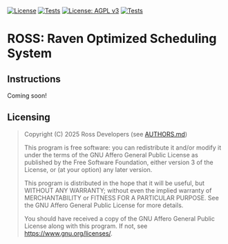 [![License](https://img.shields.io/badge/License-Apache_2.0-blue.svg)](https://opensource.org/licenses/Apache-2.0)
[![Tests](https://github.com/bc-ross/ross/actions/workflows/tests.yml/badge.svg)](https://github.com/bc-ross/ross/actions/workflows/tests.yml)
[![License: AGPL v3](https://img.shields.io/badge/License-AGPL_v3-blue.svg)](https://www.gnu.org/licenses/agpl-3.0)
[![Tests](https://github.com/bc-ross/ross-core/actions/workflows/tests.yml/badge.svg)](https://github.com/bc-ross/ross-core/actions/workflows/tests.yml)

# ROSS: Raven Optimized Scheduling System

## Instructions

Coming soon!

## Licensing

> Copyright (C) 2025 Ross Developers (see [AUTHORS.md](AUTHORS.md))
>
> This program is free software: you can redistribute it and/or modify
> it under the terms of the GNU Affero General Public License as
> published by the Free Software Foundation, either version 3 of the
> License, or (at your option) any later version.
>
> This program is distributed in the hope that it will be useful,
> but WITHOUT ANY WARRANTY; without even the implied warranty of
> MERCHANTABILITY or FITNESS FOR A PARTICULAR PURPOSE. See the
> GNU Affero General Public License for more details.
>
> You should have received a copy of the GNU Affero General Public License
> along with this program. If not, see <https://www.gnu.org/licenses/>.
